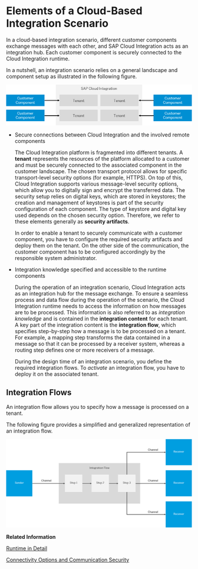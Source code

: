 <!-- loio762289ab192a4a9a9230b1a56757bf19 -->

# Elements of a Cloud-Based Integration Scenario

In a cloud-based integration scenario, different customer components exchange messages with each other, and SAP Cloud Integration acts as an integration hub. Each customer component is securely connected to the Cloud Integration runtime.

In a nutshell, an integration scenario relies on a general landscape and component setup as illustrated in the following figure.

![](images/HCI_Technical_Landscape_in_a_Nutshell_a46409b.png)

-   Secure connections between Cloud Integration and the involved remote components

    The Cloud Integration platform is fragmented into different tenants. A **tenant** represents the resources of the platform allocated to a customer and must be securely connected to the associated component in the customer landscape. The chosen transport protocol allows for specific transport-level security options \(for example, HTTPS\). On top of this, Cloud Integration supports various message-level security options, which allow you to digitally sign and encrypt the transferred data. The security setup relies on digital keys, which are stored in keystores; the creation and management of keystores is part of the security configuration of each component. The type of keystore and digital key used depends on the chosen security option. Therefore, we refer to these elements generally as **security artifacts**.

    In order to enable a tenant to securely communicate with a customer component, you have to configure the required security artifacts and deploy them on the tenant. On the other side of the communication, the customer component has to be configured accordingly by the responsible system administrator.

-   Integration knowledge specified and accessible to the runtime components

    During the operation of an integration scenario, Cloud Integration acts as an integration hub for the message exchange. To ensure a seamless process and data flow during the operation of the scenario, the Cloud Integration runtime needs to access the information on how messages are to be processed. This information is also referred to as *integration knowledge* and is contained in the **integration content** for each tenant. A key part of the integration content is the **integration flow**, which specifies step-by-step how a message is to be processed on a tenant. For example, a mapping step transforms the data contained in a message so that it can be processed by a receiver system, whereas a routing step defines one or more receivers of a message.

    During the design time of an integration scenario, you define the required integration flows. To *activate* an integration flow, you have to deploy it on the associated tenant.




## Integration Flows

An integration flow allows you to specify how a message is processed on a tenant.

The following figure provides a simplified and generalized representation of an integration flow.

![](images/HCI_Integration_Flow_Elements_f77edf2.png)

**Related Information**  


 <?sap-ot O2O class="- topic/link " href="eb8a714909e54e3581efc58518e5bcfc.xml" text="" desc="" xtrc="link:1" xtrf="file:/home/builder/src/dita-all/cdo1688560638547/loio3268cb35959d4b368fb49de861bfe8a1_en-US/src/content/localization/en-us/762289ab192a4a9a9230b1a56757bf19.xml" ?> 

 <?sap-ot O2O class="- topic/link " href="f1094c33ce164b9ba6ee413855a0dee2.xml" text="" desc="" xtrc="link:2" xtrf="file:/home/builder/src/dita-all/cdo1688560638547/loio3268cb35959d4b368fb49de861bfe8a1_en-US/src/content/localization/en-us/762289ab192a4a9a9230b1a56757bf19.xml" ?> 

[Runtime in Detail](../Operations/runtime-in-detail-bdbc3f0.md "For different customers, separate resources (in terms of: memory, CPU, file system) of the cloud-based integration platform are allocated – although all customers share the same hardware. This concept is also referred to as tenant isolation.")

[Connectivity Options and Communication Security](connectivity-options-and-communication-security-aa8fa62.md "Various adapters allow you to connect the integration platform to remote systems using different kinds of technical communication protocols.")

